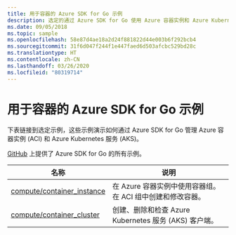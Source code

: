 ```yaml
---
title: 用于容器的 Azure SDK for Go 示例
description: 选定的通过 Azure SDK for Go 使用 Azure 容器实例和 Azure Kubernetes 服务的示例。
ms.date: 09/05/2018
ms.topic: sample
ms.openlocfilehash: 58e87d4ae18a2d24f881822d44e003b6f292bcb4
ms.sourcegitcommit: 31f6d047f244f1e447faed6d503afcbc529bd28c
ms.translationtype: HT
ms.contentlocale: zh-CN
ms.lasthandoff: 03/26/2020
ms.locfileid: "80319714"
---
```

# <a name="azure-sdk-for-go-samples-for-containers"></a>用于容器的 Azure SDK for Go 示例

下表链接到选定示例，这些示例演示如何通过 Azure SDK for Go 管理 Azure 容器实例 (ACI) 和 Azure Kubernetes 服务 (AKS)。

[GitHub](https://github.com/Azure-Samples/azure-sdk-for-go-samples) 上提供了 Azure SDK for Go 的所有示例。

| 名称 | 说明 |
|------|-------------|
| [compute/container_instance](https://github.com/Azure-Samples/azure-sdk-for-go-samples/blob/master/compute/container_instance.go) | 在 Azure 容器实例中使用容器组。 在 ACI 组中创建和修改容器。 |
| [compute/container_cluster](https://github.com/Azure-Samples/azure-sdk-for-go-samples/blob/master/compute/container_cluster.go) | 创建、删除和检查 Azure Kubernetes 服务 (AKS) 客户端。 |
